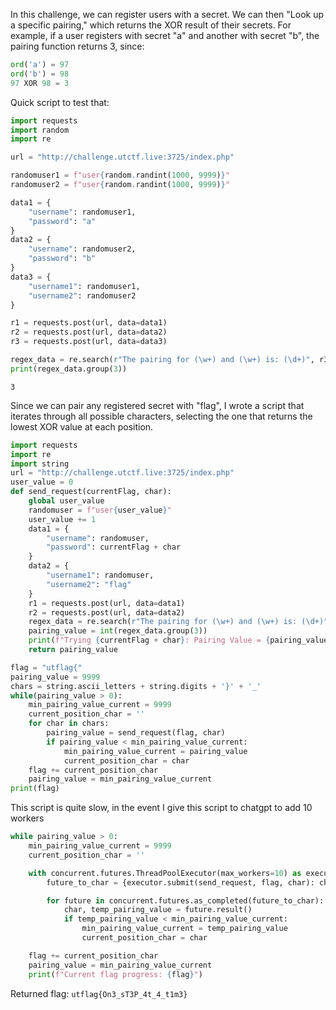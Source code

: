 

In this challenge, we can register users with a secret. We can then "Look up a specific pairing," which returns the XOR result of their secrets. For example, if a user registers with secret "a" and another with secret "b", the pairing function returns 3, since:
```py
ord('a') = 97  
ord('b') = 98  
97 XOR 98 = 3
```
Quick script to test that:
```py
import requests
import random
import re

url = "http://challenge.utctf.live:3725/index.php"

randomuser1 = f"user{random.randint(1000, 9999)}"
randomuser2 = f"user{random.randint(1000, 9999)}"

data1 = {
    "username": randomuser1,
    "password": "a"
}
data2 = {
    "username": randomuser2,
    "password": "b"
}
data3 = {
    "username1": randomuser1,
    "username2": randomuser2
}

r1 = requests.post(url, data=data1)
r2 = requests.post(url, data=data2)
r3 = requests.post(url, data=data3)

regex_data = re.search(r"The pairing for (\w+) and (\w+) is: (\d+)", r3.text)
print(regex_data.group(3))
```
```
3
```


Since we can pair any registered secret with "flag", I wrote a script that iterates through all possible characters, selecting the one that returns the lowest XOR value at each position.

```py
import requests
import re
import string
url = "http://challenge.utctf.live:3725/index.php"
user_value = 0
def send_request(currentFlag, char):
    global user_value
    randomuser = f"user{user_value}"
    user_value += 1
    data1 = {
        "username": randomuser,
        "password": currentFlag + char
    }
    data2 = {
        "username1": randomuser,
        "username2": "flag"
    }
    r1 = requests.post(url, data=data1)
    r2 = requests.post(url, data=data2)
    regex_data = re.search(r"The pairing for (\w+) and (\w+) is: (\d+)", r2.text)
    pairing_value = int(regex_data.group(3))
    print(f"Trying {currentFlag + char}: Pairing Value = {pairing_value}")
    return pairing_value

flag = "utflag{"
pairing_value = 9999
chars = string.ascii_letters + string.digits + '}' + '_'
while(pairing_value > 0):
    min_pairing_value_current = 9999
    current_position_char = ''
    for char in chars:
        pairing_value = send_request(flag, char)
        if pairing_value < min_pairing_value_current:
            min_pairing_value_current = pairing_value
            current_position_char = char
    flag += current_position_char
    pairing_value = min_pairing_value_current
print(flag)
```
This script is quite slow, in the event I give this script to chatgpt to add 10 workers
```py
while pairing_value > 0:
    min_pairing_value_current = 9999
    current_position_char = ''

    with concurrent.futures.ThreadPoolExecutor(max_workers=10) as executor:
        future_to_char = {executor.submit(send_request, flag, char): char for char in chars}

        for future in concurrent.futures.as_completed(future_to_char):
            char, temp_pairing_value = future.result()
            if temp_pairing_value < min_pairing_value_current:
                min_pairing_value_current = temp_pairing_value
                current_position_char = char

    flag += current_position_char
    pairing_value = min_pairing_value_current
    print(f"Current flag progress: {flag}")
```
Returned flag: `utflag{On3_sT3P_4t_4_t1m3}`